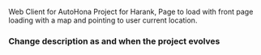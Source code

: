Web Client for AutoHona Project for Harank, Page to load with front page loading with a map and pointing to user current location.
<h3> Change description as and when the project evolves </h3>

